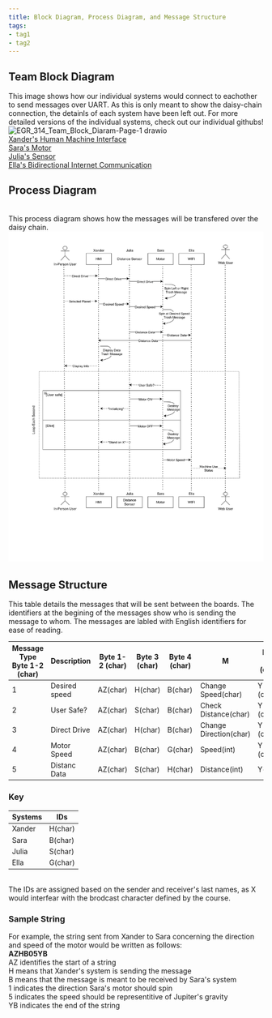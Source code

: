 ```yaml
---
title: Block Diagram, Process Diagram, and Message Structure
tags:
- tag1
- tag2
---
```

## Team Block Diagram
This image shows how our individual systems would connect to eachother to send messages over UART. As this is only meant to show the daisy-chain connection, the detainls of each system have been left out. For more detailed versions of the individual systems, check out our individual githubs! <br>
![EGR_314_Team_Block_Diaram-Page-1 drawio](https://github.com/user-attachments/assets/bdf843b4-6444-43c4-8d9b-3085cfe64fee) <br>
[Xander's Human Machine Interface](https://xanderheafey.github.io/Block-Diagram/)<br>
[Sara's Motor](https://sarabohart.github.io/blockdiagram/)<br>
[Julia's Sensor](https://juliasmith141414.github.io/blockdiagram/)<br>
[Ella's Bidirectional Internet Communication](https://starfruwuit.github.io/egr314report/01BlockDiagram/)
## Process Diagram
<br> This process diagram shows how the messages will be transfered over the daisy chain. 
![301 Sequence Diagram](updated%20process%20diagram-1.png)
## Message Structure
This table details the messages that will be sent between the boards. The identifiers at the begining of the messages show who is sending the message to whom. The messages are labled with English identifiers for ease of reading. <br>

Message Type Byte 1-2 (char)	|Description	|Byte 1-2 (char)	|Byte 3 (char)	|Byte 4 (char)	|M	|Byte 63 (char)	|Byte 64 (char)|
----------------------------------|-------------|---------------------|-----------------|-------------------|---|-------------------|------------------|
1	|Desired speed	|AZ(char)|H(char)	|B(char)	|Change Speed(char)	|Y (char)	|B (char)|
2	|User Safe?	|AZ(char)	|S(char)	|B(char)	|Check Distance(char)	|Y (char)	|B (char)|
3	|Direct Drive	|AZ(char)	|H(char)	|B(char)	|Change Direction(char)	|Y (char)	|B (char)|
4	|Motor Speed	|AZ(char)	|B(char)	|G(char)	|Speed(int)	|Y (char)	|B (char)|
5 |Distanc Data |AZ(char) |S(char)  |H(char)  |Distance(int) |Y(char) |B(char)|

### Key
Systems	| IDs
--------|------------
Xander	|H(char)
Sara	  |B(char)
Julia	  |S(char)
Ella	  |G(char)

<br>The IDs are assigned based on the sender and receiver's last names, as X would interfear with the brodcast character defined by the course.<br>
### Sample String
For example, the string sent from Xander to Sara concerning the direction and speed of the motor would be written as follows:<br>
**AZHB05YB** <br>
AZ identifies the start of a string<br>
H means that Xander's system is sending the message<br>
B means that the message is meant to be received by Sara's system<br>
1 indicates the direction Sara's motor should spin <br>
5 indicates the speed should be representitive of Jupiter's gravity <br>
YB indicates the end of the string
